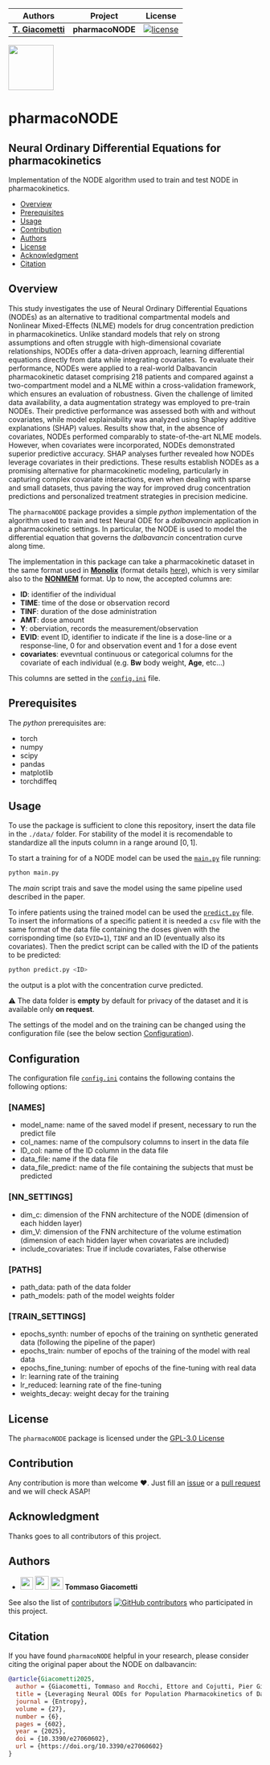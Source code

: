 
| **Authors**  | **Project** | **License** |
|:------------:|:-----------:|:-----------:|
| [**T. Giacometti**](https://github.com/TommyGiak) | **pharmacoNODE**<br> | [![license](https://img.shields.io/github/license/TommyGiak/pharmacoNODE.svg)](https://github.com/TommyGiak/pharmacoNODE/blob/main/LICENSE) |

<a href="https://github.com/UniboDIFABiophysics">
  <div class="image">
    <img src="https://cdn.rawgit.com/physycom/templates/697b327d/logo_unibo.png" width="90" height="90">
  </div>
</a>

# pharmacoNODE

## Neural Ordinary Differential Equations for pharmacokinetics

Implementation of the NODE algorithm used to train and test NODE in pharmacokinetics.

* [Overview](#overview)
* [Prerequisites](#prerequisites)
* [Usage](#usage)
* [Contribution](#contribution)
* [Authors](#authors)
* [License](#license)
* [Acknowledgment](#acknowledgment)
* [Citation](#citation)

## Overview

This study investigates the use of Neural Ordinary Differential Equations (NODEs) as an alternative to traditional compartmental models and Nonlinear Mixed-Effects (NLME) models for drug concentration prediction in pharmacokinetics. Unlike standard models that rely on strong assumptions and often struggle with high-dimensional covariate relationships, NODEs offer a data-driven approach, learning differential equations directly from data while integrating covariates. To evaluate their performance, NODEs were applied to a real-world Dalbavancin pharmacokinetic dataset comprising 218 patients and compared against a two-compartment model and a NLME within a cross-validation framework, which ensures an evaluation of robustness. Given the challenge of limited data availability, a data augmentation strategy was employed to pre-train NODEs. Their predictive performance was assessed both with and without covariates, while model explainability was analyzed using Shapley additive explanations (SHAP) values. Results show that, in the absence of covariates, NODEs performed comparably to state-of-the-art NLME models. However, when covariates were incorporated, NODEs demonstrated superior predictive accuracy. SHAP analyses further revealed how NODEs leverage covariates in their predictions. These results establish NODEs as a promising alternative for pharmacokinetic modeling, particularly in capturing complex covariate interactions, even when dealing with sparse and small datasets, thus paving the way for improved drug concentration predictions and personalized treatment strategies in precision medicine.

The `pharmacoNODE` package provides a simple _python_ implementation of the algorithm used to train and test Neural ODE for a _dalbavancin_ application in a pharmacokinetic settings. In particular, the NODE is used to model the differential equation that governs the _dalbavancin_ concentration curve along time.

The implementation in this package can take a pharmacokinetic dataset in the same format used in [**Monolix**](https://lixoft.com/products/monolix/) (format details [here](https://monolixsuite.slp-software.com/monolix/2024R1/data-format)), which is very similar also to the [**NONMEM**](https://www.iconplc.com/solutions/technologies/nonmem) format. Up to now, the accepted columns are:

* **ID**: identifier of the individual
* **TIME**: time of the dose or observation record
* **TINF**: duration of the dose administration
* **AMT**: dose amount
* **Y**: oberviation, records the measurement/observation
* **EVID**: event ID, identifier to indicate if the line is a dose-line or a response-line, $0$ for and observation event and $1$ for a dose event
* **covariates**: evevntual continuous or categorical columns for the covariate of each individual (e.g. **Bw** body weight, **Age**, etc...)

This columns are setted in the [`config.ini`](https://github.com/TommyGiak/pharmacoNODE/blob/main/config.ini) file.

## Prerequisites

The _python_ prerequisites are:

* torch
* numpy
* scipy
* pandas
* matplotlib
* torchdiffeq

## Usage

To use the package is sufficient to clone this repository, insert the data file in the `./data/` folder. For stability of the model it is recomendable to standardize all the inputs column in a range around $[0,1]$.

To start a training for of a NODE model can be used the [`main.py`](https://github.com/TommyGiak/pharmacoNODE/blob/main/main.py) file running:

```bash
python main.py
```

The _main_ script trais and save the model using the same pipeline used described in the paper.

To infere patients using the trained model can be used the [`predict.py`](https://github.com/TommyGiak/pharmacoNODE/blob/main/predict.py) file. To insert the informations of a specific patient it is needed a `csv` file with the same format of the data file containing the doses given with the corrisponding time (so `EVID=1`), `TINF` and an ID (eventually also its covariates). Then the predict script can be called with the ID of the patients to be predicted:

```bash
python predict.py <ID>
```

the output is a plot with the concentration curve predicted.

:warning: The data folder is **empty** by default for privacy of the dataset and it is available only **on request**.

The settings of the model and on the training can be changed using the configuration file (see the below section [Configuration](#configuration)).

## Configuration

The configuration file [`config.ini`](https://github.com/TommyGiak/pharmacoNODE/blob/main/config.ini) contains the following contains the following options:

### [NAMES]

* model_name: name of the saved model if present, necessary to run the predict file
* col_names: name of the compulsory columns to insert in the data file
* ID_col: name of the ID column in the data file
* data_file: name if the data file
* data_file_predict: name of the file containing the subjects that must be predicted

### [NN_SETTINGS]

* dim_c: dimension of the FNN architecture of the NODE (dimension of each hidden layer)
* dim_V: dimension of the FNN architecture of the volume estimation (dimension of each hidden layer when covariates are included)
* include_covariates: True if include covariates, False otherwise

### [PATHS]

* path_data: path of the data folder
* path_models: path of the model weights folder

### [TRAIN_SETTINGS]

* epochs_synth: number of epochs of the training on synthetic generated data (following the pipeline of the paper)
* epochs_train: number of epochs of the training of the model with real data
* epochs_fine_tuning: number of epochs of the fine-tuning with real data
* lr: learning rate of the training
* lr_reduced: learning rate of the fine-tuning
* weights_decay: weight decay for the training 

## License

The `pharmacoNODE` package is licensed under the [GPL-3.0 License](https://github.com/TommyGiak/pharmacoNODE/blob/main/LICENSE)

## Contribution

Any contribution is more than welcome :heart:. Just fill an [issue](https://github.com/TommyGiak/pharmacoNODE/issues/new/choose) or a [pull request](https://github.com/TommyGiak/pharmacoNODE/compare) and we will check ASAP!

## Acknowledgment

Thanks goes to all contributors of this project.

## Authors

* <img src="https://avatars.githubusercontent.com/u/127099240?v=4" width="25px"> [<img src="https://github.githubassets.com/images/modules/logos_page/GitHub-Mark.png" width="27px">](https://github.com/TommyGiak) [<img src="https://cdn.rawgit.com/physycom/templates/697b327d/logo_unibo.png" width="25px">](https://www.unibo.it/sitoweb/tommaso.giacometti5) **Tommaso Giacometti**

See also the list of [contributors](https://github.com/TommyGiak/TommyGiak/contributors) [![GitHub contributors](https://img.shields.io/github/contributors/TommyGiak/pharmacoNODE?style=plastic)](https://github.com/TommyGiak/pharmacoNODE/graphs/contributors/) who participated in this project.

## Citation

If you have found `pharmacoNODE` helpful in your research, please consider citing the original paper about the NODE on dalbavancin:

```BibTex
@article{Giacometti2025,
  author = {Giacometti, Tommaso and Rocchi, Ettore and Cojutti, Pier Giorgio and Magnani, Federico and Remondini, Daniel and Pea, Federico and Castellani, Gastone},
  title = {Leveraging Neural ODEs for Population Pharmacokinetics of Dalbavancin in Sparse Clinical Data},
  journal = {Entropy},
  volume = {27},
  number = {6},
  pages = {602},
  year = {2025},
  doi = {10.3390/e27060602},
  url = {https://doi.org/10.3390/e27060602}
}
```
